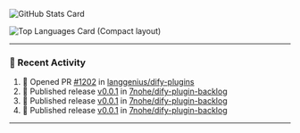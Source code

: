 ![GitHub Stats Card](https://github-readme-stats.vercel.app/api?username=7nohe&count_private=true&theme=react)

![Top Languages Card (Compact layout)](https://github-readme-stats.vercel.app/api/top-langs/?username=7nohe&layout=compact&theme=react)

---

### :koala: Recent Activity

<!--START_SECTION:activity-->
1. 💪 Opened PR [#1202](https://github.com/langgenius/dify-plugins/pull/1202) in [langgenius/dify-plugins](https://github.com/langgenius/dify-plugins)
2. 🚀 Published release [v0.0.1](https://github.com/7nohe/dify-plugin-backlog/releases/tag/v0.0.1) in [7nohe/dify-plugin-backlog](https://github.com/7nohe/dify-plugin-backlog)
3. 🚀 Published release [v0.0.1](https://github.com/7nohe/dify-plugin-backlog/releases/tag/v0.0.1) in [7nohe/dify-plugin-backlog](https://github.com/7nohe/dify-plugin-backlog)
4. 🚀 Published release [v0.0.1](https://github.com/7nohe/dify-plugin-backlog/releases/tag/v0.0.1) in [7nohe/dify-plugin-backlog](https://github.com/7nohe/dify-plugin-backlog)
<!--END_SECTION:activity-->

---
